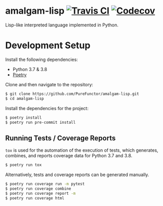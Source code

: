 # amalgam-lisp [![Travis CI](https://img.shields.io/travis/com/purefunctor/amalgam-lisp?label=build&logo=travis&style=flat-square)](https://travis-ci.com/github/PureFunctor/amalgam-lisp) [![Codecov](https://img.shields.io/codecov/c/gh/purefunctor/amalgam-lisp?label=codecov&logo=codecov&style=flat-square)](https://codecov.io/gh/PureFunctor/amalgam-lisp/)

Lisp-like interpreted language implemented in Python.

# Development Setup
Install the following dependencies:
* Python 3.7 & 3.8
* [Poetry](https://python-poetry.org)

Clone and then navigate to the repository:
```bash
$ git clone https://github.com/PureFunctor/amalgam-lisp.git
$ cd amalgam-lisp
```

Install the dependencies for the project:
```bash
$ poetry install
$ poetry run pre-commit install
```

## Running Tests / Coverage Reports
`tox` is used for the automation of the execution of tests, which generates, combines, and reports coverage data for Python 3.7 and 3.8.
```bash
$ poetry run tox
```

Alternatively, tests and coverage reports can be generated manually.
```bash
$ poetry run coverage run -m pytest
$ poetry run coverage combine
$ poetry run coverage report -m
$ poetry run coverage html
```
